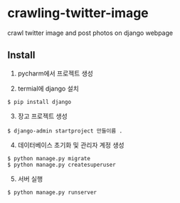 # crawling-twitter-image
crawl twitter image and post photos on django webpage

## Install
1. pycharm에서 프로젝트 생성

2. termial에 django 설치
~~~
$ pip install django
~~~

3. 장고 프로젝트 생성
~~~
$ django-admin startproject 만들이름 .
~~~

4. 데이터베이스 초기화 및 관리자 계정 생성
~~~
$ python manage.py migrate
$ python manage.py createsuperuser
~~~

5. 서버 실행
~~~
$ python manage.py runserver
~~~
